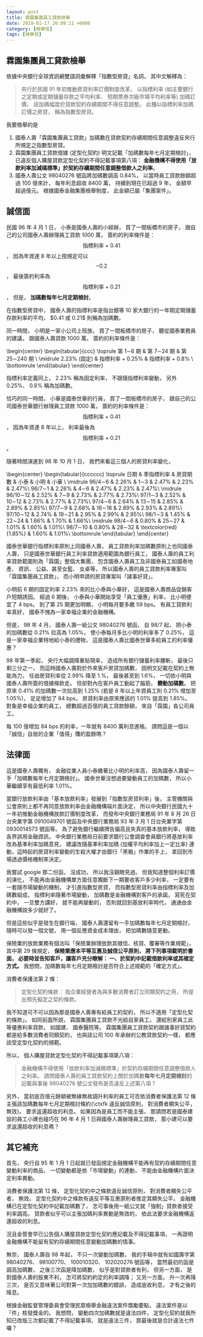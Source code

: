 ```yaml
---
layout: post
title: 霖園集團員工貸款檢舉
date: 2019-01-17 20:09:11 +0000
category: [檢舉信]
tags: [檢舉信]
---
```


## 霖園集團員工貸款檢舉
依據中央銀行全球資訊網雙語詞彙解釋「指數型房貸」名詞，
其中文解釋為：
> 央行於民國 91 年初推動房貸利率訂價制度改革，
> 以指標利率 (如主要銀行之定期或定期儲蓄存款之平均利率、
> 短期票券次級市場平均利率等) 加碼訂價，
> 該加碼幅度於貸款契約存續期間不得任意調整。
> 此種以指標利率加碼訂價之房貸，
> 稱為指數型房貸。

我要檢舉的是
1. 國泰人壽「霖園集團員工貸款」加碼數在貸款契約存續期間任意調整違反央行所規定之指數型房貸。
2. 霖園集團員工貸款借據 (定型化契約) 明文記載「加碼數每年七月定期檢討」，
        已違反個人購屋貸款定型化契約不得記載事項第八項：
        **金融機構不得使用「放款利率加減碼標準」於契約存續期間任意調整借款人之利率**。
3. 國泰人壽公文 98040276 號函將加碼數調高 0.84%，
        以當時員工貸款餘額超過 100 億來計，
        每年利息超收 8400 萬，
        持續到現在已超過 9 年，
        金額早超過億元。
        根據國泰金融集團檢舉制度，
        此金額已屬「集團案件」。


## 誠信面
民國 96 年 4 月 1 日，
小泰是國泰人壽的小經辦，
買了一間板橋市的房子，
跟自己的公司國泰人壽辦理員工貸款 1000 萬，
簽約的利率條件是：
$$\mbox{指標利率}+0.41%$$，
因為年資達 8 年以上按規定可以 $$-0.2%$$，
最後簽約利率為$$\mbox{指標利率}+0.21%$$，
但是，
**加碼數每年七月定期檢討**。

在指數型房貸中，
國泰人壽的指標利率是指台銀等 10 家大銀行的一年期定期儲蓄存款利率的平均，
$$0.41%$ 或 $0.21%$$ 則稱為加碼數。

同一時間，
小明是一家小公司上班族，
買了一間板橋市的房子，
聽從國泰業務員的建議，
跟國泰人壽貸款 1000 萬，
簽約的利率條件是：

\begin{center}
\begin{tabular}{ccc}
\toprule
第 1$\sim$6 期 & 第 7$\sim$24 期 & 第 25$\sim$240 期 \\
\midrule
$2.23\%$ (固定) & $\mbox{指標利率}+0.25\%$ & $\mbox{指標利率}+0.8\%$ \\
\bottomrule
\end{tabular}
\end{center}

指標利率定義同上，
2.23% 稱為固定利率，
不跟隨指標利率變動，
另外 0.25%、 0.8% 稱為加碼數。

恰巧的同一時間，
小華是國泰世華的行員，
買了一間板橋市的房子，
跟自己的公司國泰世華銀行辦理員工貸款 1000 萬，
簽約的利率條件是：
$$\mbox{指標利率}+0.41%$$，
因為年資達 8 年以上，
利率最後為 $$\mbox{指標利率}+0.21%$$。

隨著時間演進到 98 年 10 月 1 日，
我們來看這三個人的房貸利率變化，

\begin{center}
\begin{tabular}{cccccc}
\toprule
日期 & 季指標利率 & 房貸期數 & 小泰 & 小明 & 小華 \\
\midrule
96/4$\sim$6 & 2.26\% & 1$\sim$3 & 2.47\% & 2.23\% & 2.47\%\\
96/7$\sim$1 & 2.26\% & 4$\sim$6 & 2.47\% & 2.23\% & 2.47\%\\
\midrule
96/10$\sim$12 & 2.52\% & 7$\sim$9 & 2.73\% & 2.77\% & 2.73\%\\
97/1$\sim$3 & 2.52\% & 10$\sim$12 & 2.73\% & 2.77\% & 2.73\%\\
97/4$\sim$6 & 2.64\% & 13$\sim$15 & 2.85\% & 2.89\% & 2.85\%\\
97/7$\sim$9 & 2.68\% & 16$\sim$18 & 2.89\% & 2.93\% & 2.89\%\\
97/10$\sim$12 & 2.74\% & 19$\sim$21 & 2.95\% & 2.99\% & 2.95\%\\
98/1$\sim$3 & 1.45\% & 22$\sim$24 & 1.66\% & 1.70\% & 1.66\%\\
\midrule
98/4$\sim$6 & 0.80\% & 25$\sim$27 & 1.01\% & 1.60\% & 1.01\%\\
98/7$\sim$10 & 0.80\% & 28$\sim$32 & \textcolor{red}{1.85\%} & 1.60\% & 1.01\%\\
\bottomrule
\end{tabular}
\end{center}

國泰世華銀行指標利率原則上同國泰人壽，
員工貸款利率加碼數原則上也同國泰人壽，
只是國泰世華銀行員工利率貸款適用範圍為銀行員工，
國泰人壽的員工利率貸款範圍則為「霖園」整個大集團，
包含國泰人壽員工及非國泰員工如國泰地產、 資訊、 公益、甚至女籃、 女桌等，
所以國泰人壽的員工貸款利率專案叫「霖園集團員工貸款」，
而小明申請的房貸專案叫「諸事好貸」。



小明前 6 期的固定利率 2.23% 來的比小泰與小華好，
這是國泰人壽商品促銷客戶短期誘因。
經過 6 期後，
小泰與小華開始享受「員工優惠」利率，
比小明便宜了 4 bps。
到了第 25 期更加明顯，
小明每月要多繳 59 bps。
有員工貸款利率真好，
國泰不愧為一家幸福企業的金融機構。

但是，
98 年 4 月，
國泰人壽一紙公文 98040276 號函，
自 98/7 起，
把小泰的加碼數從 0.21% 拉高為 1.05%，
使小泰每月多比小明的利率多了 0.25%，
這是一家幸福企業特地給小泰的禮物，
這是國泰人壽比國泰世華多給員工的利率優惠？

98 年第一季起，
央行大幅調降重貼現率，
造成所有銀行儲蓄利率腰斬，
最後只剩三分之一，
而這時國泰人壽對於外來客戶房貸加碼數，
因明文記載在契約上無能為力，
任由房貸利率從 2.99% 降至 1.\%，
最後甚至到 1.6%，
一切依小明與國泰人壽所簽的借據條款走。
但卻對內在客戶員工動起了腦筋，
**變動加碼數**。
把原來 0.41% 的加碼數一次拉高到 1.25%
(若是 8 年以上年資員工則 0.21% 增加至 1.05%)，
足足增加了 84 bps，
房貸利率由原來應該的 1.01% 提高到 1.85%。
對象是幸福企業的員工，
總數超過百億的員工貸款餘額，
來自「霖園」各公司員工。

每 100 億增加 84 bps 的利率，一年就有 8400 萬利息進帳。
請問這是一個以「誠信」自居的企業「值得」賺的盈餘嗎？

## 法律面
這是國泰人壽獨有，
金融從業人員小泰繳著比小明的利率高，
因為國泰人壽留一手「加碼數每年七月定期檢討」。
國泰世華沒想過要變動員工的加碼數，
所以小華繼續享有最低利率 1.01%。

當銀行放款利率由「基本放款利率」發展到「指數型房貸利率」後，
主管機關與公會原則上都不再同意放款利率由金融機構端片面決定，
所以中央銀行民國九十一年初推動金融機構放款訂價制度改革，
而發布中央銀行業務局 91 年 8 月 26 日台央業字第 0910049701 號函及中央銀行業務局 93 年 3 月 1 日台央業字第 0930014573 號函等。
為了避免銀行繼續牌告偏高且失真的基本放款利率，
導致各界誤用金融資訊，
中央銀行業務局日前要求銀行公會調查會員銀行將基放利率改為基準利率加碼意見，
建議改隨基準利率加碼 (加權平均利率加上一定比率) 連動，這時起的房貸利率變動的生殺大權才由銀行「黑箱」作業的手上，
拿回到市場透過價格機制來決定。

我嘗試 google 那二份函，
沒成功，
所以我沒親眼見過。
但我知道整個利率訂價的演化，
不能再由金融機構單方面任意獨斷下一期要收客戶多少利率，
一定要有一套隨市場變動的機制，
才引進指數型房貸，
而指數型房貸利率由指標利率及加碼數組成，
指標利率隨著市場變動，
加碼數是金融機構對客戶的承諾，
寫死在契約中，
一旦雙方講好，
就不能再變動的，
否則就回到基放利率時代，
通通由金融機構說多少就好了。

但是這些似乎是發生在銀行端，
國泰人壽還留有一手加碼數每年七月定期檢討，
隨時可以發一個文號，
用一個反應資金成本理由，
把加碼數隨意更動。

保險業的放款業務有個法叫「保險業辦理放款其徵信、核貸、覆審等作業規範」，
其中第 29 條規定，
**保險業應本平等互惠及誠信公平原則，
將下列事項載明於書面，
必要時並告知客戶，讓客戶充分瞭解：
一、於契約中記載借款利率或其確定方式。**
我想問，加碼數每年七月定期檢討是否符合上述規範的「確定方式」。


消費者保護法第 2 條：
> 定型化契約條款：
> 指企業經營者為與多數消費者訂立同類契約之用，
> 所提出預先擬定之契約條款。

我不知道可不可以因為那是國泰人壽專有給員工的契約，
所以不適用「定型化契約條款」。
如同前面所說，
霖園集團員工貸款不光給自家員工，
還給別家員工此等優惠利率貸款，
如國建、 國泰醫院等。
霖園集團員工貸款契約跟諸事好貸契約都是給多數消費者同類契約，
也與該公司 100 年承辦的公教貸款契約一樣，
都應該受定型化契約的規範。

所以，
個人購屋貸款定型化契約不得記載事項第八項：
> 金融機構不得使用「放款利率加減碼標準」於契約存續期間任意調整借款人之利率。
請問國泰人壽的員工貸款契約上關於加碼數**每年七月定期檢討**的記載與事後 98040276 號公文發布是否違反上述第八項？

另外，
當初逾百億元餘額被無緣無故調升利率的員工可否依消費者保護法第 12 條主張該加碼數每年七月定期檢討條約{\ctxfk 違反誠信原則，
對消費者顯失公平，
無效}。
要求返還超收的利息。
如果因為是員工而不能主張，
那請問若是國泰建設的員工小建也碰巧在 96 年 4 月 1 日與國泰人壽辦理員工貸款，
那小建可以要求返還超收的利息嗎？


## 其它補充
首先，
央行自 95 年 1 月 1 日起就已發函規定金融機構不能再有契約存續期間任意變動利率的商品，
一切變動都是依「市場變動」的連動，
不能由金融機構片面決定利率異動。

消費者保護法第 12 條，
定型化契約中之條款違反誠信原則，
對消費者顯失公平者，
無效。
定型化契約中之條款有違反平等互惠原則者推定其顯失公平。
金融機構已在定型化契約中記載加碼數了，
怎可事後用一紙公文就「強制」貸款者接受利率調高。
貸款者似乎可以主張加碼利率異動是無效的，
依此法要求金融機構返還超收的利息。

況且金管會早已公告個人購屋貸款定型化契約應記載及不得記載事項，
一再證明金融機構不能留有契約存續期間任意變動加碼數的情事。

無奈，
國泰人壽自 98 年起，
不只一次變動加碼數，
我的手稿中就有如國壽字第 98040276、 98100770、 100010320、 102020276 號函等，
當然最初的函是調高加碼數，
之後三次函是降加碼數，
似乎是對貸款者有利，
但另一方面，
是對國泰人壽的股東不利，
怎可將契約約定的利率調降；
又另一方面，
升一次再降三次，
是否又意味著公司對第一次加加碼數的錯誤，
造成逾收利息，
才有之後的降息。


根據金融監督管理委員會受理民眾檢舉金融違法案件獎勵要點，
違法案件是以「件」核發獎金的。
我想問，
變動四次加碼數就是違法四件，
定型化契約就我所知已改版三次都記載了不得記載事項，
就是違法三件，
那最後就是合計違法七件囉？
